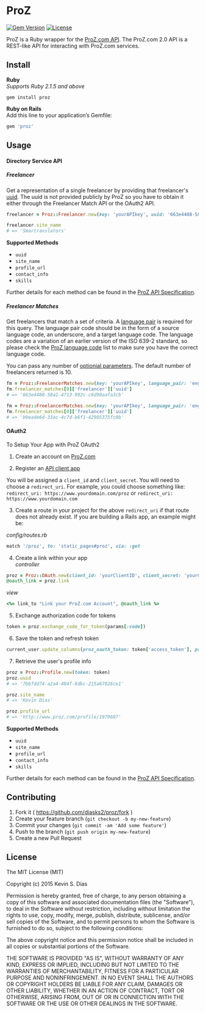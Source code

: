 # ProZ

[![Gem Version](https://badge.fury.io/rb/proz.svg)](http://badge.fury.io/rb/proz) [![License](https://img.shields.io/badge/license-MIT-brightgreen.svg?style=flat)](https://github.com/diasks2/proz/blob/master/LICENSE.txt)

ProZ is a Ruby wrapper for the [ProZ.com API](http://www.proz.com/api-docs). The ProZ.com 2.0 API is a REST-like API for interacting with ProZ.com services.

## Install

**Ruby**  
*Supports Ruby 2.1.5 and above*  
```
gem install proz
```

**Ruby on Rails**  
Add this line to your application’s Gemfile:  
```ruby 
gem 'proz'
```

## Usage

#### Directory Service API

##### Freelancer

Get a representation of a single freelancer by providing that freelancer's [uuid](http://www.proz.com/api-docs/formats/uuid). The uuid is not provided publicly by ProZ so you have to obtain it either through the Freelancer Match API or the OAuth2 API.

```ruby
freelancer = Proz::Freelancer.new(key: 'yourAPIkey', uuid: '663e4488-58a1-4713-992c-c6d90aafa3cb')

freelancer.site_name
# => 'Smartranslators'
```

**Supported Methods**  
* `uuid`
* `site_name`
* `profile_url`
* `contact_info`
* `skills`

Further details for each method can be found in the [ProZ API Specification](http://www.proz.com/api-docs/types/freelancer).

##### Freelancer Matches

Get freelancers that match a set of criteria. A [language pair](http://www.proz.com/api-docs/formats/language-pair) is required for this query. The language pair code should be in the form of a source language code, an underscore, and a target language code. The language codes are a variation of an earlier version of the ISO 639-2 standard, so please check the [ProZ language code](http://www.proz.com/api-docs/codes/language) list to make sure you have the correct language code.

You can pass any number of [optionial parameters](http://www.proz.com/api-docs/directory/get-freelancer-matches). The default number of freelancers returned is 10.

```ruby
fm = Proz::FreelancerMatches.new(key: 'yourAPIkey', language_pair: 'eng_esl')
fm.freelancer_matches[0]['freelancer']['uuid']
# => '663e4488-58a1-4713-992c-c6d90aafa3cb'

fm = Proz::FreelancerMatches.new(key: 'yourAPIkey', language_pair: 'eng_esl', min_yrs_proz: 10, country_code: 'us')
fm.freelancer_matches[0]['freelancer']['uuid']
# => 'b9eade6d-33ac-4c7d-b6f1-42905375fc0b'
```

#### OAuth2

To Setup Your App with ProZ OAuth2

1. Create an account on [ProZ.com](https://www.proz.com)

2. Register an [API client app](https://www.proz.com/oauth/client-apps)

  You will be assigned a `client_id` and `client_secret`. You will need to choose a `redirect_uri`. For example, you could choose something like: `redirect_uri: https://www.yourdomain.com/proz` or `redirect_uri: https://www.yourdomain.com`  

3. Create a route in your project for the above `redirect_uri` if that route does not already exist.
  If you are building a Rails app, an example might be:

  *config/routes.rb*  

  ```ruby
  match '/proz', to: 'static_pages#proz', via: :get
  ```

4. Create a link within your app  
  *controller*
  ```ruby
  proz = Proz::OAuth.new(client_id: 'yourClientID', client_secret: 'yourClientSecret', redirect_uri: 'yourRedirectURI')
  @oauth_link = proz.link
  ```

  *view*
  ```ruby
  <%= link_to "Link your ProZ.com Account", @oauth_link %>
  ```

5. Exchange authorization code for tokens  
  ```ruby
  token = proz.exchange_code_for_token(params[:code])
  ```

6. Save the token and refresh token  
  ```ruby
  current_user.update_columns(proz_oauth_token: token['access_token'], proz_refresh_token: toekn['refresh_token'])
  ```

7. Retrieve the user's profile info  
  ```ruby
  proz = Proz::Profile.new(token: token)
  proz.uuid
  # => '7bbfdd74-a2a4-484f-8dbc-215a67026ce1'

  proz.site_name
  # => 'Kevin Dias'

  proz.profile_url
  # => 'http://www.proz.com/profile/1979687'
  ```

  **Supported Methods**  
  * `uuid`
  * `site_name`
  * `profile_url`
  * `contact_info`
  * `skills`

Further details for each method can be found in the [ProZ API Specification](http://www.proz.com/api-docs/types/freelancer).

## Contributing

1. Fork it ( https://github.com/diasks2/proz/fork )
2. Create your feature branch (`git checkout -b my-new-feature`)
3. Commit your changes (`git commit -am 'Add some feature'`)
4. Push to the branch (`git push origin my-new-feature`)
5. Create a new Pull Request

## License

The MIT License (MIT)

Copyright (c) 2015 Kevin S. Dias

Permission is hereby granted, free of charge, to any person obtaining a copy
of this software and associated documentation files (the "Software"), to deal
in the Software without restriction, including without limitation the rights
to use, copy, modify, merge, publish, distribute, sublicense, and/or sell
copies of the Software, and to permit persons to whom the Software is
furnished to do so, subject to the following conditions:

The above copyright notice and this permission notice shall be included in
all copies or substantial portions of the Software.

THE SOFTWARE IS PROVIDED "AS IS", WITHOUT WARRANTY OF ANY KIND, EXPRESS OR
IMPLIED, INCLUDING BUT NOT LIMITED TO THE WARRANTIES OF MERCHANTABILITY,
FITNESS FOR A PARTICULAR PURPOSE AND NONINFRINGEMENT. IN NO EVENT SHALL THE
AUTHORS OR COPYRIGHT HOLDERS BE LIABLE FOR ANY CLAIM, DAMAGES OR OTHER
LIABILITY, WHETHER IN AN ACTION OF CONTRACT, TORT OR OTHERWISE, ARISING FROM,
OUT OF OR IN CONNECTION WITH THE SOFTWARE OR THE USE OR OTHER DEALINGS IN
THE SOFTWARE.